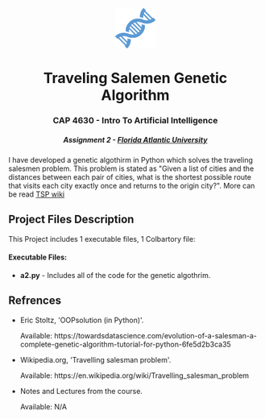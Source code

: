 <p align="center"> 
  <img src="gene-logo.png" alt="Gene Logo.png" width="80px" height="80px">
</p>
<h1 align="center"> Traveling Salemen Genetic Algorithm </h1>
<h3 align="center"> CAP 4630 - Intro To Artificial Intelligence </h3>
<h5 align="center"> Assignment 2 - <a href="https://www.fau.edu/">Florida Atlantic University</a> </h5>

<p>I have developed a genetic algothirm in Python which solves the traveling salesmen problem. This problem is stated as "Given a list of cities and the distances between each pair of cities, what is the shortest possible route that visits each city exactly once and returns to the origin city?". More can be read <a href="https://en.wikipedia.org/wiki/Travelling_salesman_problem">TSP wiki</a></h5></p>

<h2>Project Files Description</h2>

<p>This Project includes 1 executable files, 1 Colbartory file:</p>
<h4>Executable Files:</h4>
<ul>
  <li><b>a2.py</b> - Includes all of the code for the genetic algothrim.</li>
 </ul>
 
<h2> Refrences</h2>
<ul>
  <li><p>Eric Stoltz, 'OOPsolution (in Python)'.</p>
      <p>Available: https://towardsdatascience.com/evolution-of-a-salesman-a-complete-genetic-algorithm-tutorial-for-python-6fe5d2b3ca35</p>
  </li>
  <li><p>Wikipedia.org, 'Travelling salesman problem'.</p>
      <p>Available: https://en.wikipedia.org/wiki/Travelling_salesman_problem</p>
  </li>
  <li><p>Notes and Lectures from the course.</p>
      <p>Available: N/A</p>
  </li>

</ul>
